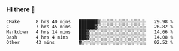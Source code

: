 ### Hi there 👋

<!--
**WShiBin/WShiBin** is a ✨ _special_ ✨ repository because its `README.md` (this file) appears on your GitHub profile.

Here are some ideas to get you started:

- 🔭 I’m currently working on ...
- 🌱 I’m currently learning ...
- 👯 I’m looking to collaborate on ...
- 🤔 I’m looking for help with ...
- 💬 Ask me about ...
- 📫 How to reach me: ...
- 😄 Pronouns: ...
- ⚡ Fun fact: ...
-->

<!--START_SECTION:waka-->
```text
CMake      8 hrs 40 mins   ███████▒░░░░░░░░░░░░░░░░░   29.98 % 
C          7 hrs 45 mins   ██████▓░░░░░░░░░░░░░░░░░░   26.82 % 
Markdown   4 hrs 14 mins   ███▓░░░░░░░░░░░░░░░░░░░░░   14.66 % 
Bash       4 hrs 4 mins    ███▓░░░░░░░░░░░░░░░░░░░░░   14.08 % 
Other      43 mins         ▓░░░░░░░░░░░░░░░░░░░░░░░░   02.52 % 
```
<!--END_SECTION:waka-->
